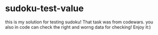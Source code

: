 # sudoku-test-value

this is my solution for testing sudoku! That task was from codewars.
you also in code can check the right and worng data for checking!
Enjoy it:)
